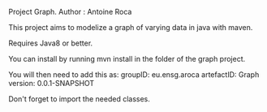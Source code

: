 Project Graph.
Author : Antoine Roca

This project aims to modelize a graph of varying data in java with maven.

Requires Java8 or better.

You can install by running mvn install in the folder of the graph project.

You will then need to add this as:
groupID: eu.ensg.aroca
artefactID: Graph
version: 0.0.1-SNAPSHOT


Don't forget to import the needed classes.
